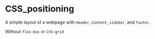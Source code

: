 # CSS_positioning
A simple layout of a webpage with `Header`, `Content`, `sidebar`, and `footer`.


Without `flex-box` or `CSS-grid`
